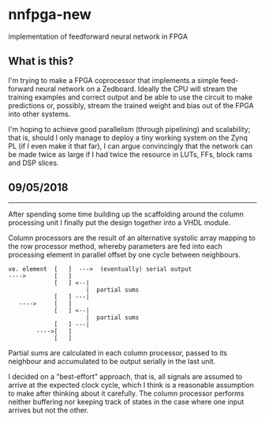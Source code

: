# nnfpga-new
implementation of feedforward neural network in FPGA

## What is this?
I'm trying to make a FPGA coprocessor that implements a simple feed-forward neural network on a Zedboard. Ideally the CPU will
stream the training examples and correct output and be able to use the circuit to make predictions or, possibly, stream the trained
weight and bias out of the FPGA into other systems.

I'm hoping to achieve good parallelism (through pipelining) and scalability; that is, should I only manage to deploy a tiny
working system on the Zynq PL (if I even make it that far), I can argue convincingly that the network can be made twice as large
if I had twice the resource in LUTs, FFs, block rams and DSP slices.

## 09/05/2018
--------------

After spending some time building up the scaffolding around the column processing unit I finally put the design together into a
VHDL module.

Column processors are the result of an alternative systolic array mapping to the row processor method, whereby parameters are fed
into each processing element in parallel offset by one cycle between neighbours.


    ve. element  [   ]  --->  (eventually) serial output
    ---->        [   ]
                 [   ] <--|
                          |  partial sums
                 [   ] ---|
       ---->     [   ]
                 [   ] <--|
                          |  partial sums
                 [   ] ---|
            ---->[   ]
                 [   ]

Partial sums are calculated in each column processor, passed to its neighbour and accumulated to be output serially in the last unit.

I decided on a "best-effort" approach, that is, all signals are assumed to arrive at the expected clock cycle, which I think is a
reasonable assumption to make after thinking about it carefully. The column processor performs neither buffering nor keeping track
of states in the case where one input arrives but not the other.
